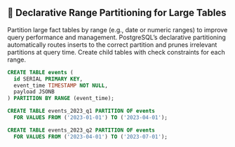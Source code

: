 ## 📂 Declarative Range Partitioning for Large Tables
Partition large fact tables by range (e.g., date or numeric ranges) to improve query performance and management. PostgreSQL’s declarative partitioning automatically routes inserts to the correct partition and prunes irrelevant partitions at query time. Create child tables with check constraints for each range.

```sql
CREATE TABLE events (
  id SERIAL PRIMARY KEY,
  event_time TIMESTAMP NOT NULL,
  payload JSONB
) PARTITION BY RANGE (event_time);

CREATE TABLE events_2023_q1 PARTITION OF events
  FOR VALUES FROM ('2023-01-01') TO ('2023-04-01');

CREATE TABLE events_2023_q2 PARTITION OF events
  FOR VALUES FROM ('2023-04-01') TO ('2023-07-01');
```